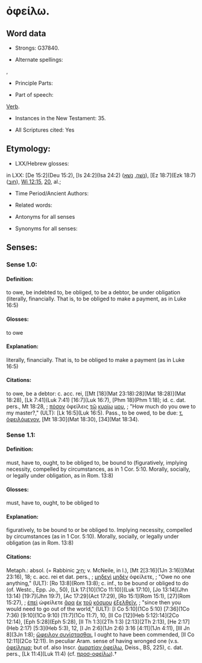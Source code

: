 # ὀφείλω.

<!-- Status: S2=NeedsReview -->
<!-- Lexica used for edits: BDAG, FFM, LN, A-S -->

## Word data

* Strongs: G37840.

* Alternate spellings:

,

* Principle Parts: 


* Part of speech: 

[Verb](http://ugg.readthedocs.io/en/latest/verb.html).

* Instances in the New Testament: 35.

* All Scriptures cited: Yes

## Etymology: 


* LXX/Hebrew glosses: 

in LXX: [De 15:2](Deu 15:2), [Is 24:2](Isa 24:2) ([נשׁה](//en-uhl/H5383), [נשׁא](//en-uhl/H5378)), [Ez 18:7](Ezk 18:7) ([חוב](//en-uhl/H2326)), [Wi 12:15](Wis.12.15), [20](Wis.12.20), al.;

* Time Period/Ancient Authors: 


* Related words: 

* Antonyms for all senses

* Synonyms for all senses: 


## Senses: 

### Sense  1.0: 

#### Definition: 

to owe, be indebted to, be obliged, to be a debtor, be under obligation (literally, financially.  That is, to be obliged to make a payment, as in Luke 16:5)

#### Glosses: 

to owe

#### Explanation: 

literally, financially.  That is, to be obliged to make a payment (as in Luke 16:5)

#### Citations: 

to owe, be a debtor: c. acc. rei, [[Mt [18](Mat 23:18):28](Mat 18:28)](Mat 18:28), [Lk 7:41](Luk 7:41) [16:7](Luk 16:7), [Phm 18](Phm 1:18); id. c. dat. pers., Mt 18:28, 
; [πόσον](../G42140/01.md) ὀφείλεις [τῷ](../G35880/01.md) [κυρίῳ](../G29620/01.md) [μου](../G14730/01.md),
; "How much do you owe to my master?," (ULT): 
[Lk 16:5](Luk 16:5). Pass., to be owed, to be due: [τ. ὀφειλόμενον](), [Mt 18:30](Mat 18:30), [34](Mat 18:34).

### Sense  1.1: 

#### Definition: 

must, have to, ought, to be obliged to, be bound to (figuratively, implying necessity, compelled by circumstances, as in 1 Cor. 5:10.  Morally, socially, or legally under obligation, as in Rom. 13:8)

#### Glosses: 

must, have to, ought, to be obliged to

#### Explanation: 

figuratively, to be bound to or be obliged to.  Implying necessity, compelled by circumstances (as in 1 Cor. 5:10).  Morally, socially, or legally under obligation (as in Rom. 13:8)

#### Citations:

Metaph.: absol. (= Rabbinic [חַיָּב](//en-uhl/????); v. McNeile, in l.), [Mt 2[3:16](1Jn 3:16)](Mat 23:16), 18; c. acc. rei et dat. pers., 
; [μηδενὶ](../G33670/01.md) [μηδὲν](../G33670/01.md) ὀφείλετε, 
; "Owe no one anything," (ULT): 
[Ro 13:8](Rom 13:8); c. inf., to be bound or obliged to do (of. Westc., Epp. Jo., 50), [Lk 17:[10](1Co 11:10)](Luk 17:10), [Jo 13:14](Jhn 13:14) [19:7](Jhn 19:7), [Ac 17:29](Act 17:29), [Ro 15:1](Rom 15:1), [27](Rom 15:27), 
; [ἐπεὶ](../G18930/01.md) ὠφείλετε [ἄρα](../G06860/01.md) [ἐκ](../G15370/01.md) [τοῦ](../G35880/01.md) [κόσμου](../G28890/01.md) [ἐξελθεῖν](../G18310/01.md), 
; "since then you would need to go out of the world," (ULT): 
[I Co 5:10](1Co 5:10) [7:36](1Co 7:36) [9:10](1Co 9:10) [11:7](1Co 11:7), 10, [II Co [12](Heb 5:12):14](2Co 12:14), [Eph 5:28](Eph 5:28), [II Th 1:3](2Th 1:3) [2:13](2Th 2:13), [He 2:17](Heb 2:17) [5:3](Heb 5:3), 12, [I Jn 2:6](1Jn 2:6) 3:16 [4:11](1Jn 4:11), [III Jn 8](3Jn 1:8); [ὤφειλον συνίστασθαι](), I ought to have been commended, [II Co 12:11](2Co 12:11). In peculiar Aram. sense of having wronged one (v.s. [ὀφείλημα](); but of. also Inscr. [ἁμαρτίαν ὀφείλω](), Deiss., BS, 225), c. dat. pers., [Lk 11:4](Luk 11:4) (cf. [προσ-οφείλω]()).†